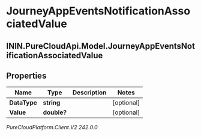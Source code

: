 # JourneyAppEventsNotificationAssociatedValue

## ININ.PureCloudApi.Model.JourneyAppEventsNotificationAssociatedValue

## Properties

|Name | Type | Description | Notes|
|------------ | ------------- | ------------- | -------------|
| **DataType** | **string** |  | [optional] |
| **Value** | **double?** |  | [optional] |



_PureCloudPlatform.Client.V2 242.0.0_
